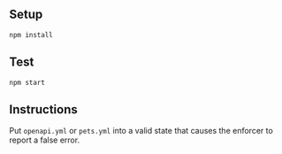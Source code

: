 ## Setup

```
npm install
```

## Test

```
npm start
```

## Instructions

Put `openapi.yml` or `pets.yml` into a valid state that causes the enforcer to report a false error.
